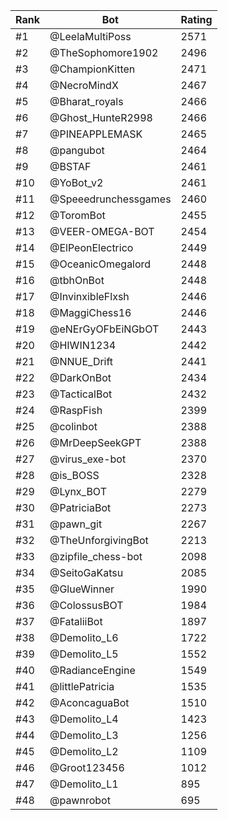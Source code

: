 Rank|Bot|Rating
---|---|---
#1|@LeelaMultiPoss|2571
#2|@TheSophomore1902|2496
#3|@ChampionKitten|2471
#4|@NecroMindX|2467
#5|@Bharat_royals|2466
#6|@Ghost_HunteR2998|2466
#7|@PINEAPPLEMASK|2465
#8|@pangubot|2464
#9|@BSTAF|2461
#10|@YoBot_v2|2461
#11|@Speeedrunchessgames|2460
#12|@ToromBot|2455
#13|@VEER-OMEGA-BOT|2454
#14|@ElPeonElectrico|2449
#15|@OceanicOmegalord|2448
#16|@tbhOnBot|2448
#17|@InvinxibleFlxsh|2446
#18|@MaggiChess16|2446
#19|@eNErGyOFbEiNGbOT|2443
#20|@HIWIN1234|2442
#21|@NNUE_Drift|2441
#22|@DarkOnBot|2434
#23|@TacticalBot|2432
#24|@RaspFish|2399
#25|@colinbot|2388
#26|@MrDeepSeekGPT|2388
#27|@virus_exe-bot|2370
#28|@is_BOSS|2328
#29|@Lynx_BOT|2279
#30|@PatriciaBot|2273
#31|@pawn_git|2267
#32|@TheUnforgivingBot|2213
#33|@zipfile_chess-bot|2098
#34|@SeitoGaKatsu|2085
#35|@GlueWinner|1990
#36|@ColossusBOT|1984
#37|@FataliiBot|1897
#38|@Demolito_L6|1722
#39|@Demolito_L5|1552
#40|@RadianceEngine|1549
#41|@littlePatricia|1535
#42|@AconcaguaBot|1510
#43|@Demolito_L4|1423
#44|@Demolito_L3|1256
#45|@Demolito_L2|1109
#46|@Groot123456|1012
#47|@Demolito_L1|895
#48|@pawnrobot|695
